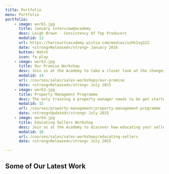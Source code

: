 ```yaml
---
title: Portfolio
menu: Portfolio
portfolio:
    - image: work1.jpg
      title: January interview@academy
      desc: Leigh Brown - Consistency Of Top Producers
      modalid: 13
      url: https://harcourtsacademy.wistia.com/medias/ushk1sg122
      date: <strong>Released</strong> January 2016
      button: Watch
      icon: fa-play
    - image: work2.jpg
      title: Our Promise Workshop
      desc: Join us at the Academy to take a closer look at the changes to Our Promise and its significance within your business.
      modalid: 14
      url: /courses/sales/sales-workshops/our-promise
      date: <strong>Released</strong> July 2015
    - image: work3.jpg
      title: Property Managment Programme
      desc: The only training a property manager needs to be get started or to take their business to the next level.
      modalid: 15
      url: /courses/property-management/property-management-programme
      date: <strong>Updated</strong> July 2015
    - image: work4.jpg
      title: Educating Sellers Workshop
      desc: Join us at the Academy to discover how educating your sellers on price is one of the key ingredients to a successful selling campaign.
      modalid: 16
      url: /courses/sales/sales-workshops/educating-sellers
      date: <strong>Released</strong> July 2015

---
```


## Some of Our Latest Work
